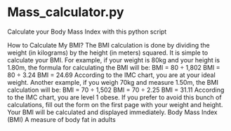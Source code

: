 # Mass_calculator.py
Calculate your Body Mass Index with this python script


How to Calculate My BMI? The BMI calculation is done by dividing the weight (in kilograms) by the height (in meters) squared. It is simple to calculate your BMI. For example, if your weight is 80kg and your height is 1.80m, the formula for calculating the BMI will be: BMI = 80 ÷ 1,802 BMI = 80 ÷ 3.24 BMI = 24.69 According to the IMC chart, you are at your ideal weight. Another example, if you weigh 70kg and measure 1.50m, the BMI calculation will be: BMI = 70 ÷ 1,502 BMI = 70 ÷ 2.25 BMI = 31.11 According to the IMC chart, you are level 1 obese. If you prefer to avoid this bunch of calculations, fill out the form on the first page with your weight and height. Your BMI will be calculated and displayed immediately. Body Mass Index (BMI) A measure of body fat in adults
